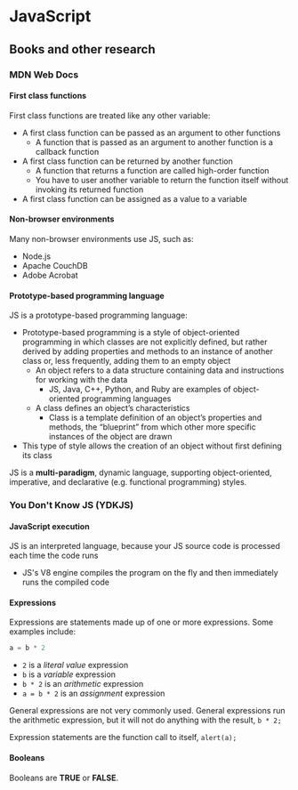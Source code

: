 # JavaScript

## Books and other research

### MDN Web Docs

#### First class functions

First class functions are treated like any other variable:

- A first class function can be passed as an argument to other functions
  - A function that is passed as an argument to another function is a callback function
- A first class function can be returned by another function
  - A function that returns a function are called high-order function
  - You have to user another variable to return the function itself without invoking its returned function
- A first class function can be assigned as a value to a variable

#### Non-browser environments

Many non-browser environments use JS, such as:

- Node.js
- Apache CouchDB
- Adobe Acrobat

#### Prototype-based programming language

JS is a prototype-based programming language:

- Prototype-based programming is a style of object-oriented programming in which classes are not explicitly defined, but rather derived by adding properties and methods to an instance of another class or, less frequently, adding them to an empty object
  - An object refers to a data structure containing data and instructions for working with the data
    - JS, Java, C++, Python, and Ruby are examples of object-oriented programming languages
  - A class defines an object’s characteristics
    - Class is a template definition of an object’s properties and methods, the “blueprint” from which other more specific instances of the object are drawn
- This type of style allows the creation of an object without first defining its class

JS is a **multi-paradigm**, dynamic language, supporting object-oriented, imperative, and declarative (e.g. functional programming) styles.

### You Don't Know JS (YDKJS)

#### JavaScript execution

JS is an interpreted language, because your JS source code is processed each time the code runs

- JS's V8 engine compiles the program on the fly and then immediately runs the compiled code

#### Expressions

Expressions are statements made up of one or more expressions. Some examples include:

```javascript
a = b * 2
```

- `2` is a *literal value* expression
- `b` is a *variable* expression
- `b * 2` is an *arithmetic* expression
- `a = b * 2` is an *assignment* expression

General expressions are not very commonly used. General expressions run the arithmetic expression, but it will not do anything with the result, `b * 2;`

Expression statements are the function call to itself, `alert(a);`

#### Booleans

Booleans are **TRUE** or **FALSE**.